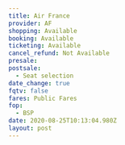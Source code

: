 ```yaml
---
title: Air France
provider: AF
shopping: Available
booking: Available
ticketing: Available
cancel_refund: Not Available
presale:
postsale:
  - Seat selection
date_change: true
fqtv: false
fares: Public Fares
fop:
  - BSP
date: 2020-08-25T10:13:04.980Z
layout: post
---
```

